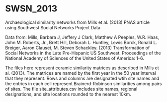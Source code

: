 # SWSN_2013
Archaeological similarity networks from Mills et al. (2013) PNAS article using Southwest Social Networks Project Data

Data from:
Mills, Barbara J, Jeffery J Clark, Matthew A Peeples, W.R. Haas, John M. Roberts, Jr., Brett Hill, Deborah L. Huntley, Lewis Borck, Ronald L. Breiger, Aaron Clauset, M. Steven Schackley. (2013) Transformation of Social Networks in the Late Pre-Hispanic US Southwest. Proceedings of the National Academy of Sciences of the United States of America: 1–6.

The files here represent ceramic similarity matrices as described in Mills et al. (2013). The matrices are named by the first year in the 50 year interval that they represent. Rows and columns are designated wtih site names and the entries in each cell represent Brainerd-Robinson similarities among pairs of sites. The file site_attributes.csv includes site names, regional designations, and site locations rounded to the nearest 10km.
